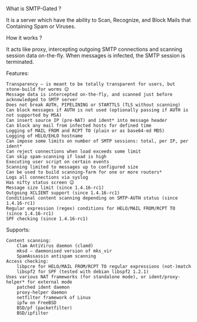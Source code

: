What is SMTP-Gated ?

It is a server which have the ability to Scan, Recognize, and  Block Mails that Containing Spam or Viruses.

How it works ?

It acts like proxy, intercepting outgoing SMTP connections and scanning session data on-the-fly. When messages is infected, the SMTP session is terminated.

Features:

    Transparency – is meant to be totally transparent for users, but stone-build for worms 😉
    Message data is intercepted on-the-fly, and scanned just before acknowledged to SMTP server
    Does not break AUTH, PIPELINING or STARTTLS (TLS without scanning)
    Can block messages if AUTH is not used (optionally passing if AUTH is not supported by MSA)
    Can insert source IP (pre-NAT) and ident* into message header
    Can block any mail from infected hosts for defined time
    Logging of MAIL FROM and RCPT TO (plain or as base64-ed MD5)
    Logging of HELO/EHLO hostname
    Can impose some limits on number of SMTP sessions: total, per IP, per ident*
    Can reject connections when load exceeds some limit
    Can skip spam-scanning if load is high
    Executing user script on certain events
    Scanning limited to messages up to configured size
    Can be used to build scanning-farm for one or more routers*
    Logs all connections via syslog
    Has nifty status screen 😉
    Message size limit (since 1.4.16-rc1)
    Outgoing XCLIENT support (since 1.4.16-rc1)
    Conditional content scanning depending on SMTP-AUTH status (since 1.4.16-rc1)
    Regular expression (regex) conditions for HELO/MAIL FROM/RCPT TO (since 1.4.16-rc1)
    SPF checking (since 1.4.16-rc1)

Supports:

    Content scanning:
        Clam AntiVirus daemon (clamd)
        mksd – daemonised version of mks_vir
        SpamAssassin antispam scanning
    Access checking:
        libpcre for HELO/MAIL FROM/RCPT TO regular expressions (not-)match
        libspf2 for SPF (tested with debian libspf2 1.2.1)
    Uses various NAT frameworks (for standalone mode), or ident/proxy-helper* for external mode
        patched ident daemon
        proxy-helper daemon
        netfilter framework of Linux
        ipfw on FreeBSD
        BSD/pf (packetfilter)
        BSD/ipfilter
